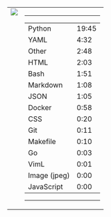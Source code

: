 
<table><tr>
<td valign="top">
  <img src="https://wakatime.com/share/@Aperture/0cd21d5d-ac4f-458d-9c71-d06f479c1297.png" />
</td>

<td valign="top">
  <hr>
  <table>
    <tr><td>Python</td><td>19:45</td></tr><tr><td>YAML</td><td>4:32</td></tr><tr><td>Other</td><td>2:48</td></tr><tr><td>HTML</td><td>2:03</td></tr><tr><td>Bash</td><td>1:51</td></tr><tr><td>Markdown</td><td>1:08</td></tr><tr><td>JSON</td><td>1:05</td></tr><tr><td>Docker</td><td>0:58</td></tr><tr><td>CSS</td><td>0:20</td></tr><tr><td>Git</td><td>0:11</td></tr><tr><td>Makefile</td><td>0:10</td></tr><tr><td>Go</td><td>0:03</td></tr><tr><td>VimL</td><td>0:01</td></tr><tr><td>Image (jpeg)</td><td>0:00</td></tr><tr><td>JavaScript</td><td>0:00</td></tr>
  </table>
  <hr>
</td>
</tr></table>

